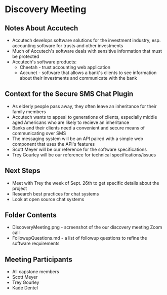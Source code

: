 # Discovery Meeting

## Notes About Accutech
- Accutech develops software solutions for the investment industry, esp. accounting software for trusts and other investments
- Much of Accutech's software deals with sensitive information that must be protected
- Accutech's software products:
  - Cheetah - trust accounting web application
  - Accunet - software that allows a bank's clients to see information about their investments and communicate with the bank

## Context for the Secure SMS Chat Plugin
  - As elderly people pass away, they often leave an inheritance for their family members
  - Accutech wants to appeal to generations of clients, especially middle aged Americans who are likely to recieve an inheritance
  - Banks and their clients need a convenient and secure means of communicating over SMS
- The messaging system will be an API paired with a simple web component that uses the API's features
- Scott Meyer will be our reference for the software specifications
- Trey Gourley will be our reference for technical specifications/issues

## Next Steps
- Meet with Trey the week of Sept. 26th to get specific details about the project
- Research best practices for chat systems
- Look at open source chat systems 

## Folder Contents
- DiscoveryMeeting.png - screenshot of the our discovery meeting Zoom call
- FollowupQuestions.md - a list of followup questions to refine the software requirements

## Meeting Participants
- All capstone members
- Scott Meyer 
- Trey Gourley
- Kade Dentel
